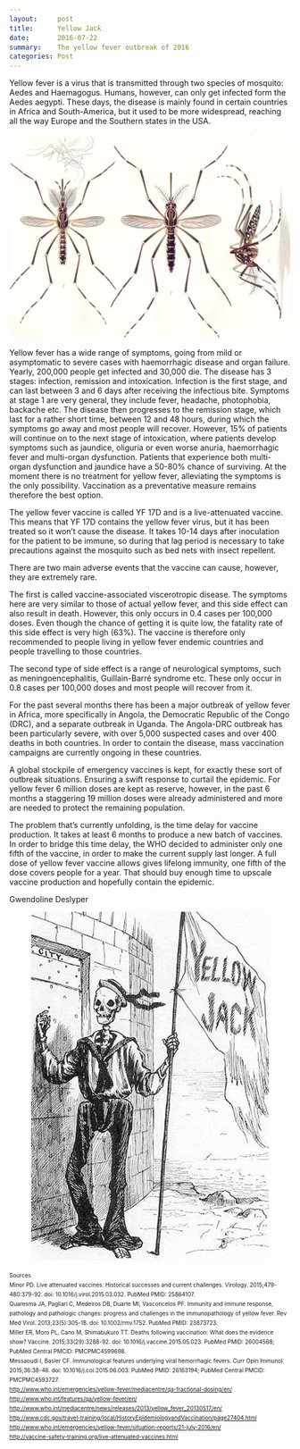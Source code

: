 ```yaml
---
layout:     post
title:      Yellow Jack
date:       2016-07-22
summary:    The yellow fever outbreak of 2016
categories: Post
---
```

Yellow fever is a virus that is transmitted through two species of mosquito: Aedes and Haemagogus. Humans, however, can only get infected 
form the Aedes aegypti. These days, the disease is mainly found in certain countries in Africa and South-America, but it used to be more 
widespread, reaching all the way Europe and the Southern states in the USA.

<center><img src="https://raw.githubusercontent.com/agonyantibodies/agonyantibodies.github.io/master/images/Aedes_aeygpti.jpg"/></center>

Yellow fever has a wide range of symptoms, going from mild or asymptomatic to severe cases with haemorrhagic disease and organ failure. 
Yearly, 200,000 people get infected and 30,000 die. The disease has 3 stages: infection, remission and intoxication. Infection is the 
first stage, and can last between 3 and 6 days after receiving the infectious bite. Symptoms at stage 1 are very general, they include 
fever, headache, photophobia, backache etc. The disease then progresses to the remission stage, which last for a rather short time, 
between 12 and 48 hours, during which the symptoms go away and most people will recover. However, 15% of patients will continue on to 
the next stage of intoxication, where patients develop symptoms such as jaundice, oliguria or even worse anuria, haemorrhagic fever and 
multi-organ dysfunction. Patients that experience both multi-organ dysfunction and jaundice have a 50-80% chance of surviving. At the 
moment there is no treatment for yellow fever, alleviating the symptoms is the only possibility. Vaccination as a preventative measure 
remains therefore the best option. 

The yellow fever vaccine is called YF 17D and is a live-attenuated vaccine. This means that YF 17D contains the yellow fever virus, but 
it has been treated so it won’t cause the disease. It takes 10-14 days after inoculation for the patient to be immune, so during that 
lag period is necessary to take precautions against the mosquito such as bed nets with insect repellent.

There are two main adverse events that the vaccine can cause, however, they are extremely rare. 

The first is called vaccine-associated viscerotropic disease. The symptoms here are very similar to those of actual yellow fever, and 
this side effect can also result in death. However, this only occurs in 0.4 cases per 100,000 doses. Even though the chance of getting 
it is quite low, the fatality rate of this side effect is very high (63%). The vaccine is therefore only recommended to people living 
in yellow fever endemic countries and people travelling to those countries. 

The second type of side effect is a range of neurological symptoms, such as meningoencephalitis, Guillain-Barré syndrome etc. These 
only occur in 0.8 cases per 100,000 doses and most people will recover from it.

For the past several months there has been a major outbreak of yellow fever in Africa, more specifically in Angola, the Democratic 
Republic of the Congo (DRC), and a separate outbreak in Uganda. The Angola-DRC outbreak has been particularly severe, with over 5,000 
suspected cases and over 400 deaths in both countries. In order to contain the disease, mass vaccination campaigns are currently 
ongoing in these countries.

A global stockpile of emergency vaccines is kept, for exactly these sort of outbreak situations. Ensuring a swift response to curtail 
the epidemic. For yellow fever 6 million doses are kept as reserve, however, in the past 6 months a staggering 19 million doses were 
already administered and more are needed to protect the remaining population. 

The problem that’s currently unfolding, is the time delay for vaccine production. It takes at least 6 months to produce a new batch of 
vaccines. In order to bridge this time delay, the WHO decided to administer only one fifth of the vaccine, in order to make the current 
supply last longer. A full dose of yellow fever vaccine allows gives lifelong immunity, one fifth of the dose covers people for a year. 
That should buy enough time to upscale vaccine production and hopefully contain the epidemic.

Gwendoline Deslyper

<center><img src="https://raw.githubusercontent.com/agonyantibodies/agonyantibodies.github.io/master/images/yellow_jack.jpg"/></center>

<font size='1'> Sources<br>
Minor PD. Live attenuated vaccines: Historical successes and current challenges. Virology. 2015;479-480:379-92. doi: 10.1016/j.virol.2015.03.032. PubMed PMID: 25864107.<br>
Quaresma JA, Pagliari C, Medeiros DB, Duarte MI, Vasconcelos PF. Immunity and immune response, pathology and pathologic changes: progress and challenges in the immunopathology of yellow fever. Rev Med Virol. 2013;23(5):305-18. doi: 10.1002/rmv.1752. PubMed PMID: 23873723.<br>
Miller ER, Moro PL, Cano M, Shimabukuro TT. Deaths following vaccination: What does the evidence show? Vaccine. 2015;33(29):3288-92. doi: 10.1016/j.vaccine.2015.05.023. PubMed PMID: 26004568; PubMed Central PMCID: PMCPMC4599698.<br>
Messaoudi I, Basler CF. Immunological features underlying viral hemorrhagic fevers. Curr Opin Immunol. 2015;36:38-46. doi: 10.1016/j.coi.2015.06.003. PubMed PMID: 26163194; PubMed Central PMCID: PMCPMC4593727.<br>
http://www.who.int/emergencies/yellow-fever/mediacentre/qa-fractional-dosing/en/<br>
http://www.who.int/features/qa/yellow-fever/en/<br>
http://www.who.int/mediacentre/news/releases/2013/yellow_fever_20130517/en/<br>
http://www.cdc.gov/travel-training/local/HistoryEpidemiologyandVaccination/page27404.html<br>
http://www.who.int/emergencies/yellow-fever/situation-reports/21-july-2016/en/<br>
http://vaccine-safety-training.org/live-attenuated-vaccines.html<br>
</font>
